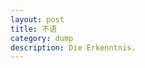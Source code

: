 ```yaml
---
layout: post
title: 不语
category: dump
description: Die Erkenntnis.
---
```


[Jeffrey]:    http://alll4u.github.io  "Mukosame"
